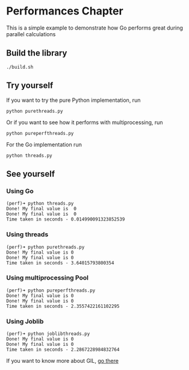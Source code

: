 # Performances Chapter

This is a simple example to demonstrate how Go performs great during parallel calculations

## Build the library

    ./build.sh

## Try yourself

If you want to try the pure Python implementation, run

    python purethreads.py

Or if you want to see how it performs with multiprocessing, run

    python pureperfthreads.py

For the Go implementation run

    python threads.py

## See yourself

### Using Go

    (perf)➜ python threads.py
    Done! My final value is  0
    Done! My final value is  0
    Time taken in seconds - 0.014990091323852539

### Using threads

    (perf)➜ python purethreads.py
    Done! My final value is 0
    Done! My final value is 0
    Time taken in seconds - 3.64015793800354

### Using multiprocessing Pool

    (perf)➜ python pureperfthreads.py
    Done! My final value is 0
    Done! My final value is 0
    Time taken in seconds - 2.3557422161102295

### Using Joblib

    (perf)➜ python joblibthreads.py
    Done! My final value is 0
    Done! My final value is 0
    Time taken in seconds - 2.2867228984832764

If you want to know more about GIL, [go there](https://realpython.com/python-gil/)
